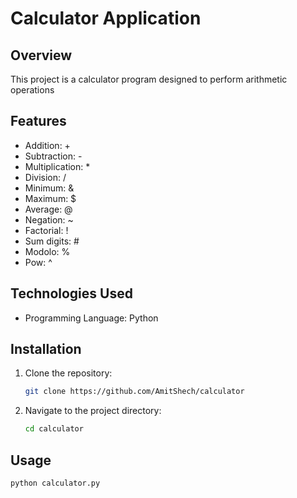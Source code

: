 # Calculator Application

## Overview

This project is a calculator program designed to perform  arithmetic operations

## Features

- Addition: +
- Subtraction: -
- Multiplication: *
- Division: /
- Minimum: &
- Maximum: $
- Average: @
- Negation: ~
- Factorial: !
- Sum digits: #
- Modolo: %
- Pow: ^

## Technologies Used

- Programming Language: Python 

## Installation

1. Clone the repository:
   ```bash
   git clone https://github.com/AmitShech/calculator
   ```
2. Navigate to the project directory:
   ```bash
   cd calculator
   ```

## Usage

```bash
python calculator.py
```
